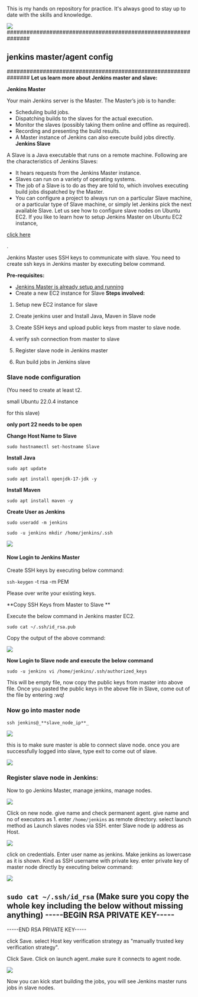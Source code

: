 This is my hands on repository for practice. 
It's always good to stay up to date with the skills and knowledge. 

![](https://1drv.ms/i/s!Ag3UhH0IOlgnhOw6r1Wd2WORprZzCQ?e=L9LbxH)
###############################################################
##  jenkins master/agent config
###############################################################
**Let us learn more about Jenkins master and slave:**

**Jenkins Master**

Your main Jenkins server is the Master. The Master’s job is to handle:

- Scheduling build jobs.
- Dispatching builds to the slaves for the actual execution.
- Monitor the slaves (possibly taking them online and offline as required).
- Recording and presenting the build results.
- A Master instance of Jenkins can also execute build jobs directly.
**Jenkins Slave**

A Slave is a Java executable that runs on a remote machine. Following are the characteristics of Jenkins Slaves:

- It hears requests from the Jenkins Master instance.
- Slaves can run on a variety of operating systems.
- The job of a Slave is to do as they are told to, which involves executing build jobs dispatched by the Master.
- You can configure a project to always run on a particular Slave machine, or a particular type of Slave machine, or simply let Jenkins pick the next available Slave.
Let us see how to configure slave nodes on Ubuntu EC2. If you like to learn how to setup Jenkins Master on Ubuntu EC2 instance,

[﻿click here](https://www.coachdevops.com/2023/03/install-jenkins-on-ubuntu-2204-setup.html) 

.

Jenkins Master uses SSH keys to communicate with slave. You need to create ssh keys in Jenkins master by executing below command.

**Pre-requisites:**

- [﻿Jenkins Master is already setup and running](https://www.coachdevops.com/2023/03/install-jenkins-on-ubuntu-2204-setup.html) 
- Create a new EC2 instance for Slave
**Steps involved:**

1. Setup new EC2 instance for slave

2. Create jenkins user and Install Java, Maven in Slave node

3. Create SSH keys and upload public keys from master to slave node.

4. verify ssh connection from master to slave

5. Register slave node in Jenkins master

6. Run build jobs in Jenkins slave

### 

### Slave node configuration
(You need to create at least t2.

small Ubuntu 22.0.4 instance

 for this slave)

**only port 22 needs to be open**

**Change Host Name to Slave**

`sudo hostnamectl set-hostname Slave` 

**Install Java**

`sudo apt update` 

`sudo apt install openjdk-17-jdk -y` 

**Install Maven**

`sudo apt install maven -y` 

**Create User as Jenkins**

`sudo useradd -m jenkins` 

`sudo -u jenkins mkdir /home/jenkins/.ssh` 

![](https://blogger.googleusercontent.com/img/b/R29vZ2xl/AVvXsEj11aZaLBkkNg2zkSip8H4XDm7bx0L4GVE6Y3j3bhT7XkWDoIEEjVWRFHaVZEzGKypopeMKrUEokIcEkmX8L0wi6eqrQLvSTirdRY636_4MXzXT7sejeuUB_nmI6bZ_HpaZubjWMGPXvC6s/s320/Screen+Shot+2018-10-20+at+3.55.18+PM.png "")

#### 

#### **Now Login to Jenkins Master**
Create SSH keys by executing below command:

`ssh-keygen` -t rsa -m PEM

Please over write your existing keys.

**Copy SSH Keys from Master to Slave **

Execute the below command in Jenkins master EC2.

`sudo cat ~/.ssh/id_rsa.pub` 

Copy the output of the above command:

![](https://blogger.googleusercontent.com/img/b/R29vZ2xl/AVvXsEgfae8KUglYWoyg11TCmhbyevj8frFRWbbl7Z5uwHum1_5Zf5bOXuwjw99-MKDHvYtyYFDuGK5e8BUgAs6gqS9tW8z7u-ZiPHEMIcx6mn1Y41le_XjhkseJRKWAgS9NYvXKu9s5CE887bLL/s320/Screen+Shot+2019-01-09+at+8.35.52+PM.png "")

**Now Login to Slave node and execute the below command**

`sudo -u jenkins vi /home/jenkins/.ssh/authorized_keys` 

This will be empty file, now copy the public keys from master into above file.
Once you pasted the public keys in the above file in Slave, come out of the file by entering :wq!


### **Now go into master node**
`ssh jenkins@_**slave_node_ip**_`


![](https://blogger.googleusercontent.com/img/b/R29vZ2xl/AVvXsEi-yZ9L03gE8JQn_BINR_a6UpEmZHqyhdIeXqtwR0xlLdGcDyViEupC594Zr92TEpRHaRy0ZBV2GCyMfPTxr2Sx4fe6SYyVPy1CbvrKyxTjHFTFPndPh1x6SFdv7yPYcpSj6GQh2PdqYn-I/s320/Screen+Shot+2018-10-20+at+4.00.18+PM.png "")




this is to make sure master is able to connect slave node. once you are successfully logged into slave, type exit to come out of slave.

![](https://blogger.googleusercontent.com/img/b/R29vZ2xl/AVvXsEgzjAODbIQzPxkm3R4FjJ_p_UVlAgTq5aIxicaLtPnm9pevjF8VbrHSWg9OQ-5gxm_vzYxTi7qT1nRQbkX3nrXMZ3W1f-G7n2uCZk28vI6gFwPHktCCH1DKOPh1kKt8a6QcHvZXyMSNkuoY/s320/Screen+Shot+2018-10-20+at+4.01.31+PM.png "")

### 

### 

### **Register slave node in Jenkins:**
Now to go Jenkins Master, manage jenkins, manage nodes.


![](https://blogger.googleusercontent.com/img/b/R29vZ2xl/AVvXsEhNh0fkDz5Rh170V4XnzZsoFmK7bw2UZdWAyUHw2hqw166wiq8d2YARqBzH64Rva9LO_L1hLAy-TIacWVwPOUwr9PK6mnWlVLHQkdjjsLZMWf7UHZ2x5De9EKQ3qyRnupzSBUJUm7qMdRqb/s320/Screen+Shot+2018-10-20+at+4.03.40+PM.png "")









Click on new node. give name and check permanent agent.
give name and no of executors as 1. enter `/home/jenkins` as remote directory.
select launch method as Launch slaves nodes via SSH.
enter Slave node ip address as Host.

![](https://blogger.googleusercontent.com/img/b/R29vZ2xl/AVvXsEiZY7cxzx7qjR45tbdICtQUY4P9uAIhBkP5Ad791csoZ0cYlvUfchezCz8TbwNytqdZWj3061j4zabWxac7lWjCAXBsMpDknFBO4IPREl07tLNNldB4s8k4TIXSC2fYpjb2IfeT_6IBDqNM/s320/Screen+Shot+2018-10-20+at+4.08.31+PM.png "")











click on credentials. Enter user name as jenkins. Make jenkins as lowercase as it is shown.
 Kind as SSH username with private key. enter private key of master node directly by executing below command:

![](https://blogger.googleusercontent.com/img/b/R29vZ2xl/AVvXsEiO3HauUo4EJ5QVMFtqm2Yr56SvO394tvHlednyTCQqFoLcBVcyrOorS9_iu8OdWhmt26mDbZgcMLRbAk41Ajt0pakJhFWr8NbFCqxtyDfLyF6OIriw4nksqxjgCkEmbLIyXg8vbieR9Hxo/s320/Screen+Shot+2018-10-20+at+4.11.41+PM.png "")

`sudo cat ~/.ssh/id_rsa`
(Make sure you copy the whole key including the below without missing anything)
-----BEGIN RSA PRIVATE KEY-----
-----
-----END RSA PRIVATE KEY-----

click Save.
select Host key verification strategy as "manually trusted key verification strategy".

Click Save.
Click on launch agent..make sure it connects to agent node.


![](https://blogger.googleusercontent.com/img/b/R29vZ2xl/AVvXsEgQLJKl2MEjUbD4eoOYL5C-wwWfElrxhO8_cp0azzmCdunBnwqQyesOxAOwarG14O4mFuFq48U8GYWsVqjEQnRnlIa5c_yN28KCTZ9ZHK0K7nCavHfWQIgn6iJbGJV432IT59xYdC2535Px/s320/Screen+Shot+2018-10-20+at+4.13.45+PM.png "")


Now you can kick start building the jobs, you will see Jenkins master runs jobs in slave nodes.

